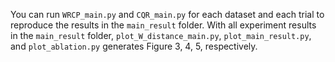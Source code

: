 You can run `WRCP_main.py` and `CQR_main.py` for each dataset and each trial to reproduce the results in the `main_result` folder.
With all experiment results in the `main_result` folder, `plot_W_distance_main.py`, `plot_main_result.py`, and `plot_ablation.py` generates Figure 3, 4, 5, respectively.

